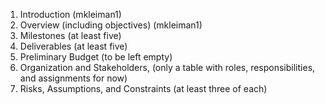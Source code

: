 1. Introduction (mkleiman1)
2. Overview (including objectives) (mkleiman1)
3. Milestones (at least five)
4. Deliverables (at least five)
5. Preliminary Budget (to be left empty)
6. Organization and Stakeholders, (only a table with roles, responsibilities, and assignments for now)
7. Risks, Assumptions, and Constraints (at least three of each)
